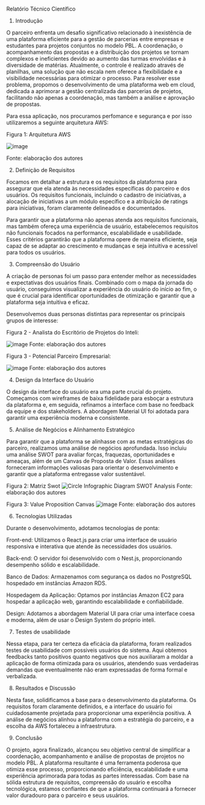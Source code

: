 Relatório Técnico Científico

1. Introdução

O parceiro enfrenta um desafio significativo relacionado à inexistência de uma plataforma eficiente para a gestão de parcerias entre empresas e estudantes para projetos conjuntos no modelo PBL. A coordenação, o acompanhamento das propostas e a distribuição dos projetos se tornam complexos e ineficientes devido ao aumento das turmas envolvidas e à diversidade de matérias. Atualmente, o controle é realizado através de planilhas, uma solução que não escala nem oferece a flexibilidade e a visibilidade necessárias para otimizar o processo. Para resolver esse problema, propomos o desenvolvimento de uma plataforma web em cloud, dedicada a aprimorar a gestão centralizada das parcerias de projetos, facilitando não apenas a coordenação, mas também a análise e aprovação de propostas.

Para essa aplicação, nos procuramos perfomance e segurança e por isso utilizaremos a seguinte arquitetura AWS:

Figura 1: Arquitetura AWS

![image](https://github.com/2023M5T06-Inteli/Grupo-02/assets/110630427/70912960-d645-4e97-a1bf-68fc0b1e5f08)

Fonte: elaboração dos autores

2. Definição de Requisitos

Focamos em detalhar a estrutura e os requisitos da plataforma para assegurar que ela atenda às necessidades específicas do parceiro e dos usuários. Os requisitos funcionais, incluindo o cadastro de iniciativas, a alocação de iniciativas a um módulo específico e a atribuição de ratings para iniciativas, foram claramente delineados e documentados.

Para garantir que a plataforma não apenas atenda aos requisitos funcionais, mas também ofereça uma experiência de usuário, estabelecemos requisitos não funcionais focados na performance, escalabilidade e usabilidade. Esses critérios garantirão que a plataforma opere de maneira eficiente, seja capaz de se adaptar ao crescimento e mudanças e seja intuitiva e acessível para todos os usuários.

3. Compreensão do Usuário

A criação de personas foi um passo para entender melhor as necessidades e expectativas dos usuários finais. Combinado com o mapa da jornada do usuário, conseguimos visualizar a experiência do usuário do início ao fim, o que é crucial para identificar oportunidades de otimização e garantir que a plataforma seja intuitiva e eficaz.

Desenvolvemos duas personas distintas para representar os principais grupos de interesse:

Figura 2 - Analista do Escritório de Projetos do Inteli:

![image](https://github.com/2023M5T06-Inteli/Grupo-02/assets/110630427/ac0bd591-19f3-4cd5-8b11-2d46953efe08)
Fonte: elaboração dos autores

Figura 3 - Potencial Parceiro Empresarial:

![image](https://github.com/2023M5T06-Inteli/Grupo-02/assets/110630427/69f7b8b3-e516-409b-bd84-2c7315d4ab49)
Fonte: elaboração dos autores

4. Design da Interface do Usuário

O design da interface do usuário era uma parte crucial do projeto. Começamos com wireframes de baixa fidelidade para esboçar a estrutura da plataforma e, em seguida, refinamos a interface com base no feedback da equipe e dos stakeholders. A abordagem Material UI foi adotada para garantir uma experiência moderna e consistente.

5. Análise de Negócios e Alinhamento Estratégico

Para garantir que a plataforma se alinhasse com as metas estratégicas do parceiro, realizamos uma análise de negócios aprofundada. Isso incluiu uma análise SWOT para avaliar forças, fraquezas, oportunidades e ameaças, além de um Canvas de Proposta de Valor. Essas análises forneceram informações valiosas para orientar o desenvolvimento e garantir que a plataforma entregasse valor sustentável.

Figura 2: Matriz Swot
![Circle Infographic Diagram SWOT Analysis](https://github.com/2023M5T06-Inteli/Grupo-02/assets/110630427/c802591f-38b6-4a52-839d-5fb2487a509b)
Fonte: elaboração dos autores

Figura 3: Value Proposition Canvas
![image](https://github.com/2023M5T06-Inteli/Grupo-02/assets/110630427/ded96d3a-0880-4689-aafb-51d61623e114)
Fonte: elaboração dos autores

6. Tecnologias Utilizadas

Durante o desenvolvimento, adotamos tecnologias de ponta:

Front-end: Utilizamos o React.js para criar uma interface de usuário responsiva e interativa que atende às necessidades dos usuários.

Back-end: O servidor foi desenvolvido com o Nest.js, proporcionando desempenho sólido e escalabilidade.

Banco de Dados: Armazenamos com segurança os dados no PostgreSQL hospedado em instâncias Amazon RDS.

Hospedagem da Aplicação: Optamos por instâncias Amazon EC2 para hospedar a aplicação web, garantindo escalabilidade e confiabilidade.

Design: Adotamos a abordagem Material UI para criar uma interface coesa e moderna, além de usar o Design System do próprio inteli.

7. Testes de usabilidade

Nessa etapa, para ter certeza da eficácia da plataforma, foram realizados testes de usabilidade com possiveis usuários do sistema. Aqui obtemos feedbacks tanto positivos quanto negativos que nos auxiliaram a moldar a aplicação de forma otimizada para os usuários, atendendo suas verdadeiras demandas que eventualmente não eram expressadas de forma formal e verbalizada.

8. Resultados e Discussão

Nesta fase, solidificamos a base para o desenvolvimento da plataforma. Os requisitos foram claramente definidos, e a interface do usuário foi cuidadosamente projetada para proporcionar uma experiência positiva. A análise de negócios alinhou a plataforma com a estratégia do parceiro, e a escolha da AWS fortaleceu a infraestrutura.

9. Conclusão

O projeto, agora finalizado, alcançou seu objetivo central de simplificar a coordenação, acompanhamento e análise de propostas de projetos no modelo PBL. A plataforma resultante é uma ferramenta poderosa que otimiza esse processo, proporcionando eficiência, escalabilidade e uma experiência aprimorada para todas as partes interessadas. Com base na sólida estrutura de requisitos, compreensão do usuário e escolha tecnológica, estamos confiantes de que a plataforma continuará a fornecer valor duradouro para o parceiro e seus usuários.
